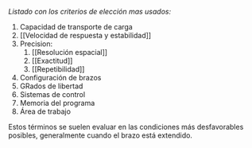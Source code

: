 *Listado con los criterios de elección mas usados:*
1. Capacidad de transporte de carga
2. [[Velocidad de respuesta y estabilidad]]
3. Precision:
	1. [[Resolución espacial]]
	2. [[Exactitud]]
	3. [[Repetibilidad]]
4. Configuración de brazos
5. GRados de libertad
6. Sistemas de control
7. Memoria del programa
8. Área de trabajo

Estos términos se suelen evaluar en las condiciones más desfavorables posibles, generalmente cuando el brazo está extendido.